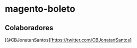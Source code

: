 magento-boleto
==============


## Colaboradores

[@CBJonatanSantos][https://twitter.com/CBJonatanSantos]
